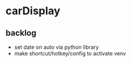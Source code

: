 # carDisplay

## backlog

- set date on auto via python library
- make shortcut/hotkey/config to activate venv
